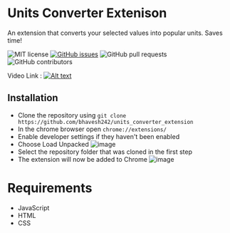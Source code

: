 # Units Converter Extenison

An extension that converts your selected values into popular units. Saves time!

![MIT license](https://img.shields.io/badge/License-MIT-green.svg)
[![GitHub issues](https://img.shields.io/github/issues/bhavesh242/units_converter_extension)](https://github.com/bhavesh242/units_converter_extension)
![GitHub pull requests](https://img.shields.io/github/issues-pr/bhavesh242/units_converter_extension)
![GitHub contributors](https://img.shields.io/github/contributors/bhavesh242/units_converter_extension)

Video Link : 
[![Alt text](https://i.ytimg.com/vi/W4USPH2sBJw/hqdefault.jpg)](https://www.youtube.com/watch?v=W4USPH2sBJw&ab_channel=BhaveshAgrawal)

## Installation 

- Clone the repository using ```git clone https://github.com/bhavesh242/units_converter_extension```
- In the chrome browser open ```chrome://extensions/```
- Enable developer settings if they haven't been enabled
- Choose Load Unpacked
![image](https://github.com/bhavesh242/units_converter_extension/blob/master/Images/load%20unpacked.PNG)
- Select the repository folder that was cloned in the first step
- The extension will now be added to Chrome
![image](https://github.com/bhavesh242/units_converter_extension/blob/master/Images/Uploaded.PNG)



# Requirements
- JavaScript
- HTML 
- CSS

